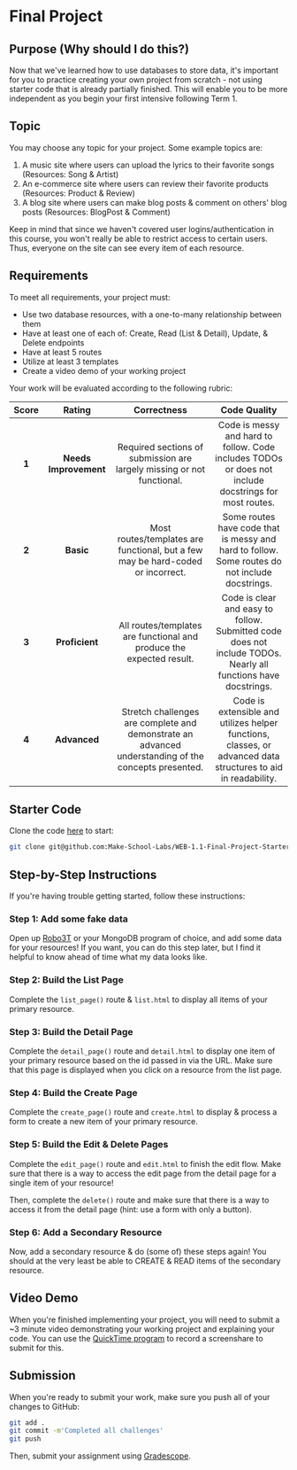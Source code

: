 # Final Project

## Purpose (Why should I do this?)

Now that we've learned how to use databases to store data, it's important for you to practice creating your own project from scratch - not using starter code that is already partially finished. This will enable you to be more independent as you begin your first intensive following Term 1.

## Topic

You may choose any topic for your project. Some example topics are:

1. A music site where users can upload the lyrics to their favorite songs (Resources: Song & Artist)
2. An e-commerce site where users can review their favorite products (Resources: Product & Review)
3. A blog site where users can make blog posts & comment on others' blog posts (Resources: BlogPost & Comment)

Keep in mind that since we haven't covered user logins/authentication in this course, you won't really be able to restrict access to certain users. Thus, everyone on the site can see every item of each resource.

## Requirements

To meet all requirements, your project must:

- Use two database resources, with a one-to-many relationship between them
- Have at least one of each of: Create, Read (List & Detail), Update, & Delete endpoints
- Have at least 5 routes
- Utilize at least 3 templates
- Create a video demo of your working project

Your work will be evaluated according to the following rubric:

| Score | Rating | Correctness | Code Quality |
| :---: | :----: | :---------: | :----------: |
| **1** | **Needs Improvement** | Required sections of submission are largely missing or not functional. | Code is messy and hard to follow. Code includes TODOs or does not include docstrings for most routes. |
| **2** | **Basic** | Most routes/templates are functional, but a few may be hard-coded or incorrect. | Some routes have code that is messy and hard to follow. Some routes do not include docstrings. |
| **3** | **Proficient** | All routes/templates are functional and produce the expected result. | Code is clear and easy to follow. Submitted code does not include TODOs. Nearly all functions have docstrings. |
| **4** | **Advanced** | Stretch challenges are complete and demonstrate an advanced understanding of the concepts presented. | Code is extensible and utilizes helper functions, classes, or advanced data structures to aid in readability. |

## Starter Code

Clone the code [here](https://github.com/Make-School-Labs/WEB-1.1-Final-Project-Starter) to start:

```bash
git clone git@github.com:Make-School-Labs/WEB-1.1-Final-Project-Starter.git
```

## Step-by-Step Instructions

If you're having trouble getting started, follow these instructions:

### Step 1: Add some fake data

Open up [Robo3T](https://robomongo.org/) or your MongoDB program of choice, and add some data for your resources! If you want, you can do this step later, but I find it helpful to know ahead of time what my data looks like.

### Step 2: Build the List Page

Complete the `list_page()` route & `list.html` to display all items of your primary resource.

### Step 3: Build the Detail Page

Complete the `detail_page()` route and `detail.html` to display one item of your primary resource based on the id passed in via the URL. Make sure that this page is displayed when you click on a resource from the list page.

### Step 4: Build the Create Page

Complete the `create_page()` route and `create.html` to display & process a form to create a new item of your primary resource.

### Step 5: Build the Edit & Delete Pages

Complete the `edit_page()` route and `edit.html` to finish the edit flow. Make sure that there is a way to access the edit page from the detail page for a single item of your resource!

Then, complete the `delete()` route and make sure that there is a way to access it from the detail page (hint: use a form with only a button). 

### Step 6: Add a Secondary Resource

Now, add a secondary resource & do (some of) these steps again! You should at the very least be able to CREATE & READ items of the secondary resource.

## Video Demo

When you're finished implementing your project, you will need to submit a ~3 minute video demonstrating your working project and explaining your code. You can use the [QuickTime program](https://support.apple.com/guide/quicktime-player/welcome/mac) to record a screenshare to submit for this.

## Submission

When you're ready to submit your work, make sure you push all of your changes to GitHub:

```bash
git add .
git commit -m'Completed all challenges'
git push
```

Then, submit your assignment using [Gradescope](https://gradescope.com).